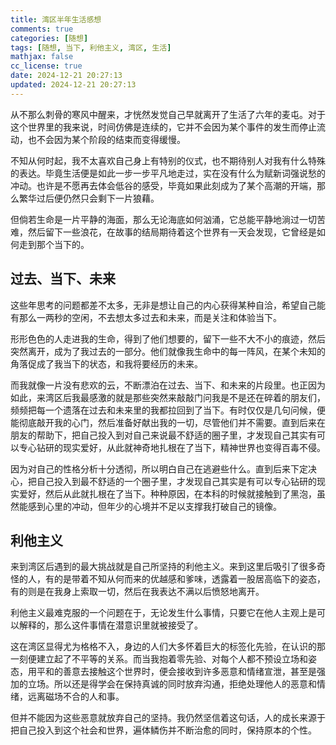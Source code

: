 ```yaml
---
title: 湾区半年生活感想
comments: true
categories: [随想]
tags: [随想, 当下, 利他主义, 湾区, 生活]
mathjax: false
cc_license: true
date: 2024-12-21 20:27:13
updated: 2024-12-21 20:27:13
---
```


从不那么刺骨的寒风中醒来，才恍然发觉自己早就离开了生活了六年的麦屯。对于这个世界里的我来说，时间仿佛是连续的，它并不会因为某个事件的发生而停止流动，也不会因为某个阶段的结束而变得缓慢。

<!--more-->

不知从何时起，我不太喜欢自己身上有特别的仪式，也不期待别人对我有什么特殊的表达。毕竟生活便是如此一步一步平凡地走过，实在没有什么为赋新词强说愁的冲动。也许是不愿再去体会低谷的感受，毕竟如果此刻成为了某个高潮的开端，那么繁华过后便仍然只会剩下一片狼藉。

但倘若生命是一片平静的海面，那么无论海底如何汹涌，它总能平静地淌过一切苦难，然后留下一些浪花，在故事的结局期待着这个世界有一天会发现，它曾经是如何走到那个当下的。

## 过去、当下、未来

这些年思考的问题都差不太多，无非是想让自己的内心获得某种自洽，希望自己能有那么一两秒的空闲，不去想太多过去和未来，而是关注和体验当下。

形形色色的人走进我的生命，得到了他们想要的，留下一些不大不小的痕迹，然后突然离开，成为了我过去的一部分。他们就像我生命中的每一阵风，在某个未知的角落促成了我当下的状态，和我将要经历的未来。

而我就像一片没有悲欢的云，不断漂泊在过去、当下、和未来的片段里。也正因为如此，来湾区后我最感激的就是那些突然来敲敲门问我是不是还在碎着的朋友们，频频把每一个遗落在过去和未来里的我都拉回到了当下。有时仅仅是几句问候，便能彻底敲开我的心门，然后准备好献出我的一切，尽管他们并不需要。直到后来在朋友的帮助下，把自己投入到对自己来说最不舒适的圈子里，才发现自己其实有可以专心钻研的现实爱好，从此就神奇地扎根在了当下，精神世界也变得百毒不侵。

因为对自己的性格分析十分透彻，所以明白自己在逃避些什么。直到后来下定决心，把自己投入到最不舒适的一个圈子里，才发现自己其实是有可以专心钻研的现实爱好，然后从此就扎根在了当下。种种原因，在本科的时候就接触到了黑泡，虽然能感到心里的冲动，但年少的心境并不足以支撑我打破自己的镜像。

## **利他主义**

来到湾区后遇到的最大挑战就是自己所坚持的利他主义。来到这里后吸引了很多奇怪的人，有的是带着不知从何而来的优越感和爹味，透露着一股居高临下的姿态，有的则是在我身上索取一切，然后在我表达不满以后愤怒地离开。

利他主义最难克服的一个问题在于，无论发生什么事情，只要它在他人主观上是可以解释的，那么这件事情在潜意识里就被接受了。

这在湾区显得尤为格格不入，身边的人们大多怀着巨大的标签化先验，在认识的那一刻便建立起了不平等的关系。而当我抱着零先验、对每个人都不预设立场和姿态，用平和的善意去接触这个世界时，便会接收到许多恶意和情绪宣泄，甚至是强加的立场。所以还是得学会在保持真诚的同时放弃沟通，拒绝处理他人的恶意和情绪，远离磁场不合的人和事。

但并不能因为这些恶意就放弃自己的坚持。我仍然坚信着这句话，人的成长来源于把自己投入到这个社会和世界，遍体鳞伤并不断治愈的同时，保持原本的个性。
